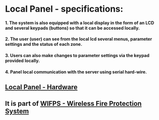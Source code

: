 # Local Panel - specifications:
#### 1. The system is also equipped with a local display in the form of an LCD and several keypads (buttons) so that it can be accessed locally.
#### 2. The user (user) can see from the local lcd several menus, parameter settings and the status of each zone.
#### 3. Users can also make changes to parameter settings via the keypad provided locally.
#### 4. Panel local communication with the server using serial hard-wire.

## [Local Panel - Hardware](https://github.com/slametsampon/WlFPS/blob/main/EoN/EoN-HW.jpg)

## It is part of [WlFPS - Wireless Fire Protection System](https://github.com/slametsampon/WlFPS)